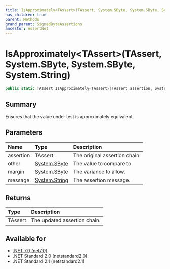 ```yaml
---
title: IsApproximately<TAssert>(TAssert, System.SByte, System.SByte, System.String)
has_children: true
parent: Methods
grand_parent: SignedByteAssertions
ancestor: AssertNet
---
```

# IsApproximately&lt;TAssert&gt;(TAssert, System.SByte, System.SByte, System.String)

```csharp
public static TAssert IsApproximately<TAssert>(TAssert assertion, System.SByte other, System.SByte margin, System.String message);
```

## Summary
Ensures that the value under test is approximately equivalent.

## Parameters
| Name      | Type                                                                        | Description                   |
|:----------|:----------------------------------------------------------------------------|:------------------------------|
| assertion | TAssert                                                                     | The original assertion chain. |
| other     | [System.SByte](https://learn.microsoft.com/en-us/dotnet/api/system.sbyte)   | The value to compare to.      |
| margin    | [System.SByte](https://learn.microsoft.com/en-us/dotnet/api/system.sbyte)   | The variance to allow.        |
| message   | [System.String](https://learn.microsoft.com/en-us/dotnet/api/system.string) | The assertion message.        |


## Returns
| Type    | Description                  |
|:--------|:-----------------------------|
| TAssert | The updated assertion chain. |

## Available for
- [.NET 7.0 (net7.0)](https://versionsof.net/core/7.0/)
- .NET Standard 2.0 (netstandard2.0)
- .NET Standard 2.1 (netstandard2.1)

